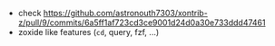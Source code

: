 - check https://github.com/astronouth7303/xontrib-z/pull/9/commits/6a5ff1af723cd3ce9001d24d0a30e733ddd47461
- zoxide like features (`cd`, query, fzf, ...)
